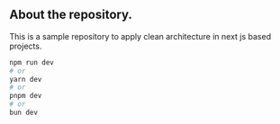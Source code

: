 ## About the repository.

This is a sample repository to apply clean architecture in next js based projects.

```bash
npm run dev
# or
yarn dev
# or
pnpm dev
# or
bun dev
```

